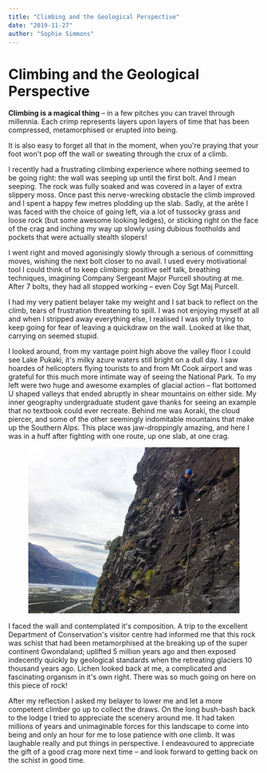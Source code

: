 ```yaml
---
title: "Climbing and the Geological Perspective"
date: "2019-11-27"
author: "Sophie Simmons"
---
```


# Climbing and the Geological Perspective

**Climbing is a magical thing** – in a few pitches you can travel through millennia. Each crimp represents layers upon layers of time that has been compressed, metamorphised or erupted into being.

It is also easy to forget all that in the moment, when you're praying that your foot won't pop off the wall or sweating through the crux of a climb.

I recently had a frustrating climbing experience where nothing seemed to be going right: the wall was seeping up until the first bolt. And I mean seeping. The rock was fully soaked and was covered in a layer of extra slippery moss. Once past this nerve-wrecking obstacle the climb improved and I spent a happy few metres plodding up the slab. Sadly, at the arête I was faced with the choice of going left, via a lot of tussocky grass and loose rock (but some awesome looking ledges), or sticking right on the face of the crag and inching my way up slowly using dubious footholds and pockets that were actually stealth slopers!

I went right and moved agonisingly slowly through a serious of committing moves, wishing the next bolt closer to no avail. I used every motivational tool I could think of to keep climbing: positive self talk, breathing techniques, imagining Company Sergeant Major Purcell shouting at me. After 7 bolts, they had all stopped working – even Coy Sgt Maj Purcell.

I had my very patient belayer take my weight and I sat back to reflect on the climb, tears of frustration threatening to spill. I was not enjoying myself at all and when I stripped away everything else, I realised I was only trying to keep going for fear of leaving a quickdraw on the wall. Looked at like that, carrying on seemed stupid.

I looked around, from my vantage point high above the valley floor I could see Lake Pukaki, it's milky azure waters still bright on a dull day. I saw hoardes of helicopters flying tourists to and from Mt Cook airport and was grateful for this much more intimate way of seeing the National Park. To my left were two huge and awesome examples of glacial action – flat bottomed U shaped valleys that ended abruptly in shear mountains on either side. My inner geography undergraduate student gave thanks for seeing an example that no textbook could ever recreate. Behind me was Aoraki, the cloud piercer, and some of the other seemingly indomitable mountains that make up the Southern Alps. This place was jaw-droppingly amazing, and here I was in a huff after fighting with one route, up one slab, at one crag.

<figure>
    <img src="./Climbing_Secret_Squirrel.jpg" alt="me on the face of Great Squirrel">
</figure>

I faced the wall and contemplated it's composition. A trip to the excellent Department of Conservation's visitor centre had informed me that this rock was schist that had been metamorphised at the breaking up of the super continent Gwondaland; uplifted 5 million years ago and then exposed indecently quickly by geological standards when the retreating glaciers 10 thousand years ago. Lichen looked back at me, a complicated and fascinating organism in it's own right. There was so much going on here on this piece of rock!

After my reflection I asked my belayer to lower me and let a more competent climber go up to collect the draws. On the long bush-bash back to the lodge I tried to appreciate the scenery around me. It had taken millions of years and unimaginable forces for this landscape to come into being and only an hour for me to lose patience with one climb. It was laughable really and put things in perspective. I endeavoured to appreciate the gift of a good crag more next time – and look forward to getting back on the schist in good time.
